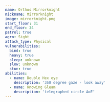 ```yaml
---
name: Orthos Mirrorknight
nickname: Mirrorknight
image: mirrorknight.png
start_floor: 31
end_floor: 34
patrol: true
agro: Sight
attack_type: Physical
vulnerabilities:
  bind: true
  heavy: true
  sleep: unknown
  slow: unknown
  stun: true
abilities:
  - name: Double Hex eye
    description: '360 degree gaze - look away'
  - name: Knowing Gleam
    description: 'telegraphed circle AoE'
---
```

